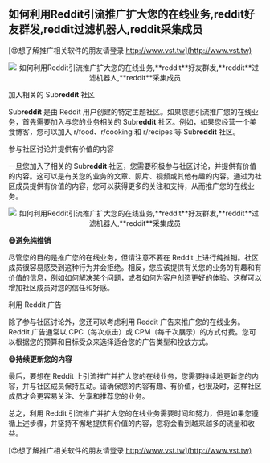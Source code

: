 ## **如何利用Reddit引流推广扩大您的在线业务,**reddit**好友群发,**reddit**过滤机器人,**reddit**采集成员**

[😍想了解推广相关软件的朋友请登录 http://www.vst.tw](http://www.vst.tw)

 <center><img src="https://vst.tw/MP4/tuiguang/png/4.png" alt="如何利用Reddit引流推广扩大您的在线业务,**reddit**好友群发,**reddit**过滤机器人,**reddit**采集成员"></center>

加入相关的 Sub**reddit** 社区

Sub**reddit** 是由 Reddit 用户创建的特定主题社区。如果您想引流推广您的在线业务，首先需要加入与您的业务相关的 Sub**reddit** 社区。例如，如果您经营一个美食博客，您可以加入 r/food、r/cooking 和 r/recipes 等 Sub**reddit** 社区。

参与社区讨论并提供有价值的内容

一旦您加入了相关的 Sub**reddit** 社区，您需要积极参与社区讨论，并提供有价值的内容。这可以是有关您的业务的文章、照片、视频或其他有趣的内容。通过为社区成员提供有价值的内容，您可以获得更多的关注和支持，从而推广您的在线业务。

 <center><img src="https://vst.tw/MP4/tuiguang/png/7.png" alt="如何利用Reddit引流推广扩大您的在线业务,**reddit**好友群发,**reddit**过滤机器人,**reddit**采集成员"></center>

**😄避免纯推销**

尽管您的目的是推广您的在线业务，但请注意不要在 Reddit 上进行纯推销。社区成员很容易感受到这种行为并会拒绝。相反，您应该提供有关您的业务的有趣和有价值的信息，例如如何解决某个问题，或者如何为客户创造更好的体验。这样可以增加社区成员对您的信任和好感。

利用 Reddit 广告

除了参与社区讨论外，您还可以考虑利用 Reddit 广告来推广您的在线业务。Reddit 广告通常以 CPC（每次点击）或 CPM（每千次展示）的方式付费。您可以根据您的预算和目标受众来选择适合您的广告类型和投放方式。

**😄持续更新您的内容**

最后，要想在 Reddit 上引流推广并扩大您的在线业务，您需要持续地更新您的内容，并与社区成员保持互动。请确保您的内容有趣、有价值，也很及时，这样社区成员才会更容易关注、分享和推荐您的业务。

总之，利用 Reddit 引流推广并扩大您的在线业务需要时间和努力，但是如果您遵循上述步骤，并坚持不懈地提供有价值的内容，您将会看到越来越多的流量和收益。

[😍想了解推广相关软件的朋友请登录 http://www.vst.tw](http://www.vst.tw)



